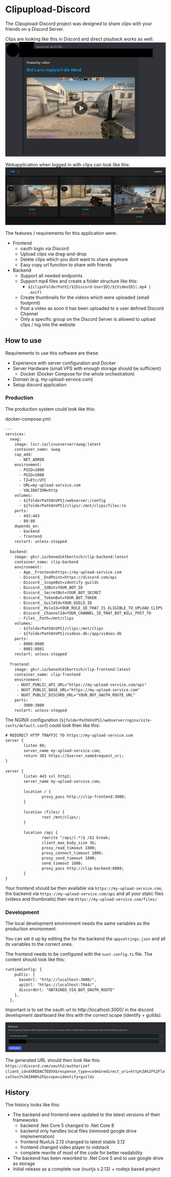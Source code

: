 # Clipupload-Discord

The Clipupload-Discord project was designed to share clips with your friends on a Discord Server.

Clips are looking like this in Discord and direct playback works as well:
![clip-example](./docs/clippost-example.png)

Webapplication when logged in with clips can look like this:
![webapp-example](./docs/frontend-example.png)

The features / requirements for this application were:
- Frontend
    - oauth login via Discord
    - Upload clips via drag-and-drop
    - Delete clips which you dont want to share anymore
    - Easy copy url function to share with friends
- Backend
    - Support all needed endpoints
    - Support mp4 files and create a folder structure like this:
        - `${clipsFolderPath}/${Discord-UserID}/${VideoID}(.mp4 | .avif)`
    - Create thumbnails for the videos which were uploaded (small footprint)
    - Post a video as soon it has been uploaded to a user defined Discord Channel
    - Only a specific group on the Discord Server is allowed to upload clips / log into the website

## How to use

Requirements to use this software are these:
- Experience with server configuration and Docker
- Server Hardware (small VPS with enough storage should be sufficient)
    - Docker (Docker Compose for the whole orchestration)
- Domain (e.g. my-upload-service.com)
- Setup discord application

### Production

The production system could look like this:

docker-compose.yml:
```
---
services:
  swag:
    image: lscr.io/linuxserver/swag:latest
    container_name: swag
    cap_add:
      - NET_ADMIN
    environment:
      - PUID=1000
      - PGID=1000
      - TZ=Etc/UTC
      - URL=my-upload-service.com
      - VALIDATION=http
    volumes:
      - ${folderPathOnVPS}/webserver:/config
      - ${folderPathOnVPS}/clips/:/mnt/clips/files:ro
    ports:
      - 443:443
      - 80:80
    depends_on:
      - backend
      - frontend
    restart: unless-stopped

  backend:
    image: ghcr.io/benediktbertsch/clip-backend:latest
    container_name: clip-backend
    environment:
      - App__Frontend=https://my-upload-service.com
      - Discord__EndPoint=https://discord.com/api
      - Discord__ScopeBot=identify guilds
      - Discord__IdBot=YOUR_BOT_ID
      - Discord__SecretBot=YOUR_BOT_SECRET
      - Discord__TokenBot=YOUR_BOT_TOKEN
      - Discord__GuildId=YOUR_GUILD_ID
      - Discord__RoleId=YOUR_ROLE_ID_THAT_IS_ELIGIBLE_TO_UPLOAD_CLIPS
      - Discord__ChannelId=YOUR_CHANNEL_ID_THAT_BOT_WILL_POST_TO
      - Files__Path=/mnt/clips
    volumes:
      - ${folderPathOnVPS}/clips:/mnt/clips
      - ${folderPathOnVPS}/videos.db:/app/videos.db
    ports:
      - 8080:8080
      - 8081:8081
    restart: unless-stopped

  frontend:
    image: ghcr.io/benediktbertsch/clip-frontend:latest
    container_name: clip-frontend
    environment:
     - NUXT_PUBLIC_API_URL="https://my-upload-service.com/api"
     - NUXT_PUBLIC_BASE_URL="https://my-upload-service.com"
     - NUXT_PUBLIC_DISCORD_URL="YOUR_BOT_OAUTH_ROUTE_URL"
    ports:
      - 3000:3000
    restart: unless-stopped
```

The NGINX configuration (`${folderPathOnVPS}/webserver/nginx/site-confs/default.conf`) could look then like this:
```
# REDIRECT HTTP TRAFFIC TO https://my-upload-service.com
server {
        listen 80;
        server_name my-upload-service.com;
        return 301 https://$server_name$request_uri;
}

server {
        listen 443 ssl http2;
        server_name my-upload-service.com;

        location / {
                proxy_pass http://clip-frontend:3000;
        }

        location /files/ {
                root /mnt/clips/;
        }

        location /api {
                rewrite ^/api/(.*)$ /$1 break;
                client_max_body_size 3G;
                proxy_read_timeout 1800;
                proxy_connect_timeout 1800;
                proxy_send_timeout 1800;
                send_timeout 1800;
                proxy_pass http://clip-backend:8080;
        }
}
```

Your frontend should be then available via `https://my-upload-service.com`, the backend via `https://my-upload-service.com/api` and all your static files (videos and thumbnails) then via `https://my-upload-service.com/files/`

### Development

The local development environment needs the same variables as the production environment.

You can set it up by editing the for the backend the `appsettings.json` and all its variables to the correct ones.

The frontend needs to be configured with the `nuxt.config.ts` file. The content should look like this:
```
runtimeConfig: {
    public: {
      baseUrl: "http://localhost:3000/",
      apiUrl: "https://localhost:7044/",
      discordUrl: "OBTAINED_VIA_BOT_OAUTH_ROUTE"
    },
  },
```

Important is to set the oauth url to http://localhost:3000/ in the discord development dashboard like this with the correct scope (identify + guilds):

![OAUTH-redirects-example](./docs/oauth-redirects-example.png)

The generated URL should then look like this: `https://discord.com/oauth2/authorize?client_id=XXREDACTEDXX&response_type=code&redirect_uri=http%3A%2F%2Flocalhost%3A3000%2F&scope=identify+guilds`

## History

The history looks like this:
- The backend and frontend were updated to the latest versions of their frameworks
    - backend .Net Core 5 changed to .Net Core 8
    - backend only handles local files (removed google drive implementation)
    - frontend NuxtJs 2.13 changed to latest stable 3.12
    - frontend changed video player to vidstack
    - complete rewrite of most of the code for better readability
- The backend has been reworked to .Net Core 5 and to use google drive as storage
- Initial release as a complete vue (nuxtjs v.2.13) + nodejs based project